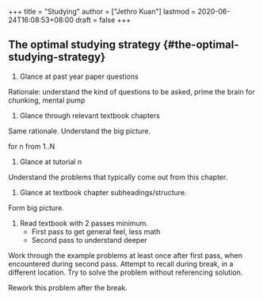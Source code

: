 +++
title = "Studying"
author = ["Jethro Kuan"]
lastmod = 2020-06-24T16:08:53+08:00
draft = false
+++

## The optimal studying strategy {#the-optimal-studying-strategy}

1.  Glance at past year paper questions

Rationale: understand the kind of questions to be asked, prime the
brain for chunking, mental pump

1.  Glance through relevant textbook chapters

Same rationale. Understand the big picture.

for n from 1..N

1.  Glance at tutorial n

Understand the problems that typically come out from this chapter.

1.  Glance at textbook chapter subheadings/structure.

Form big picture.

1.  Read textbook with 2 passes minimum.
    - First pass to get general feel, less math
    - Second pass to understand deeper

Work through the example problems at least once after first pass, when
encountered during second pass. Attempt to recall during break, in a
different location. Try to solve the problem without referencing
solution.

Rework this problem after the break.
